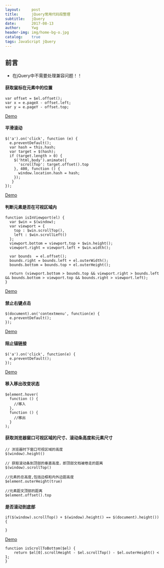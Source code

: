 ```yaml
---
layout:     post
title:      jQuery常用代码段整理
subtitle:   jQuery
date:       2017-08-13
author:     Ywg
header-img: img/home-bg-o.jpg
catalog:    true
tags: JavaScript jQuery
---
```


## 前言
- 在jQuery中不需要处理兼容问题！！

#### 获取鼠标在元素中的位置
```
var offset = $el.offset();
var x = e.pageX - offset.left;
var y = e.pageY - offset.top;
```
[Demo](https://codepen.io/ywg228/pen/LjjXbx)

#### 平滑滚动
```
$('a').on('click', function (e) {
  e.preventDefault();
  var hash = this.hash;
  var target = $(hash);
  if (target.length > 0) {
    $('html,body').animate({
      'scrollTop': target.offset().top
    }, 400, function () {
      window.location.hash = hash;
    });
   }
});
```

[Demo](https://codepen.io/ywg228/pen/jLLQmR)

#### 判断元素是否在可视区域内
```
function isInViewport(el) {
  var $win = $(window);
  var viewport = {
    top : $win.scrollTop(),
    left : $win.scrollLeft()
  };
  viewport.bottom = viewport.top + $win.height();
  viewport.right = viewport.left + $win.width();
  
  var bounds  = el.offset();
  bounds.right = bounds.left + el.outerWidth();
  bounds.bottom = bounds.top + el.outerHeight();
  
  return (viewport.bottom > bounds.top && viewport.right > bounds.left && bounds.bottom > viewport.top && bounds.right > viewport.left);
}
```

[Demo](https://codepen.io/ywg228/pen/eEEQyp)

#### 禁止右键点击
```
$(document).on('contextmenu', function(e) {
  e.preventDefault();
});
```
[Demo](https://codepen.io/ywg228/pen/jLLQpg)

#### 阻止锚链接
```
$('a').on('click', function(e) {
  e.preventDefault();
});
```
[Demo](https://codepen.io/ywg228/pen/rzzQbW)

#### 移入移出改变状态
```
$element.hover(
  function () {
    //移入
  },
  function () {
    //移出
  }
);
```

#### 获取浏览器窗口可视区域的尺寸、滚动条高度和元素尺寸
```
// 浏览器时下窗口可视区域的高度
$(window).height()

// 获取滚动条到顶部的垂直高度，即顶部文档被卷走的距离
$(window).scrollTop()
 
//元素的总高度,包括边框和内外边距高度
$element.outerHeight(true)

//元素距文顶部的距离
$element.offset().top
```

#### 是否滚动到底部
```
if($(window).scrollTop() + $(window).height() == $(document).height()) {

}
```
[Demo](https://codepen.io/ywg228/pen/rzzbxy)

```
function isScrollToBottom($el) {
    return $el[0].scrollHeight - $el.scrollTop() - $el.outerHeight() < 1;
}
```

